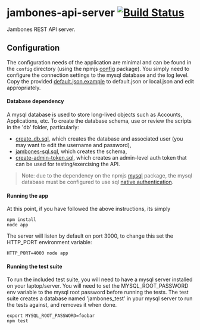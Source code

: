 # jambones-api-server [![Build Status](https://secure.travis-ci.org/jambonz/jambones-api-server.png)](http://travis-ci.org/jambonz/jambones-api-server)

Jambones REST API server.

## Configuration

The configuration needs of the application are minimal and can be found in the `config` directory (using the npmjs [config](https://www.npmjs.com/package/config) package). You simply need to configure the connection settings to the mysql database and the log level.  Copy the provided [default.json.example](config/default.json.example) to default.json or local.json and edit appropriately.

#### Database dependency
A mysql database is used to store long-lived objects such as Accounts, Applications, etc. To create the database schema, use or review the scripts in the 'db' folder, particularly:
- [create_db.sql](db/create_db.sql), which creates the database and associated user (you may want to edit the username and password),
- [jambones-sql.sql](db/jambones-sql.sql), which creates the schema,
- [create-admin-token.sql](db/create-admin-token.sql), which creates an admin-level auth token that can be used for testing/exercising the API.

> Note: due to the dependency on the npmjs [mysql](https://www.npmjs.com/package/mysql) package, the mysql database must be configured to use sql [native authentication](https://medium.com/@crmcmullen/how-to-run-mysql-8-0-with-native-password-authentication-502de5bac661).

#### Running the app
At this point, if you have followed the above instructions, its simply
```
npm install
node app
```
The server will listen by default on port 3000, to change this set the HTTP_PORT environment variable:
```
HTTP_PORT=4000 node app
```

#### Running the test suite
To run the included test suite, you will need to have a mysql server installed on your laptop/server. You will need to set the MYSQL_ROOT_PASSWORD env variable to the mysql root password before running the tests.  The test suite creates a database named 'jambones_test' in your mysql server to run the tests against, and removes it when done.
```
export MYSQL_ROOT_PASSWORD=foobar
npm test
```
